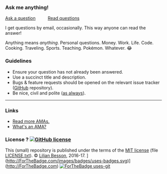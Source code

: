 
### Ask me anything!

<a href="../../issues/new">Ask a question</a> &nbsp;&nbsp;&nbsp;&nbsp;&nbsp;&nbsp;&nbsp;&nbsp; <a href="../../issues?q=is%3Aissue+is%3Aclosed+sort%3Aupdated-desc">Read questions</a>


I get questions by email, occasionally. This way anyone can read the answer!

Anything means *anything*. Personal questions. Money. Work. Life. Code.
Cooking. Traveling. Sports. Teaching. Pokémon. Whatever. :joy:

### Guidelines

 - Ensure your question has not already been answered.
 - Use a succinct title and description.
 - Bugs & feature requests should be opened on the relevant issue tracker ([GitHub](https://github.com/klh/) repository).
 - Be nice, civil and polite ([as always](http://contributor-covenant.org/version/1/4/)).

----

### Links

 - [Read more AMAs.](https://github.com/sindresorhus/amas)
 - [What's an AMA?](https://en.wikipedia.org/wiki/Reddit#IAmA_and_AMA)

### License ? [![GitHub license](https://img.shields.io/github/license/Naereen/ama.svg)](https://github.com/Naereen/ama/blob/master/LICENSE)
This (small) repository is published under the terms of the [MIT license](http://lbesson.mit-license.org/) (file [LICENSE.txt](LICENSE.txt)).
© [Lilian Besson](https://GitHub.com/Naereen), 2016-17.
](http://ForTheBadge.com/images/badges/uses-badges.svg)](http://ForTheBadge.com)
[![ForTheBadge uses-git](http://ForTheBadge.com/images/badges/uses-git.svg)](https://GitHub.com/)

